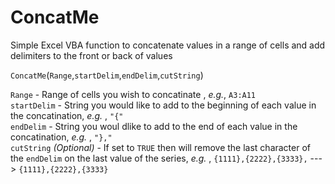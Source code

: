 ConcatMe
========

Simple Excel VBA function to concatenate values in a range of cells and add delimiters to the front or back of values  


`ConcatMe`(`Range`,`startDelim`,`endDelim`,`cutString`)

`Range` - Range of cells you wish to concatinate , *e.g.*, `A3:A11`<br>
`startDelim` - String you would like to add to the beginning of each value in the concatination, *e.g.* , `"{"`<br>
`endDelim` - String you woul dlike to add to the end of each value in the concatination, *e.g.* , `"},"`<br>
`cutString` *(Optional)* - If set to `TRUE` then will remove the last character of the `endDelim` on the last value of the series, *e.g.* , `{1111},{2222},{3333},` ---> `{1111},{2222},{3333}`
